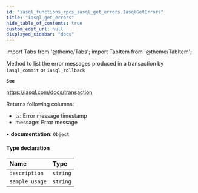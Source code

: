 ```yaml
---
id: "iasql_functions_rpcs_iasql_get_errors.IasqlGetErrors"
title: "iasql_get_errors"
hide_table_of_contents: true
custom_edit_url: null
displayed_sidebar: "docs"
---
```


import Tabs from '@theme/Tabs';
import TabItem from '@theme/TabItem';

Method to list the error messages produced in a transaction by `iasql_commit` or `iasql_rollback`

**`See`**

https://iasql.com/docs/transaction

Returns following columns:
- ts: Error message timestamp
- message: Error message

• **documentation**: `Object`

#### Type declaration

| Name | Type |
| :------ | :------ |
| `description` | `string` |
| `sample_usage` | `string` |
